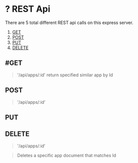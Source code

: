 # ? REST Api

There are 5 total different REST api calls on this express server.

1. [GET](#GET)
2. [POST](#POST)
3. [PUT](#PUT)
4. [DELETE](#DELETE)

## #GET

> '/api/apps/:id' return specified similar app by Id

## POST

> '/api/apps/:id'

## PUT

## DELETE

> '/api/apps/:id'

> Deletes a specific app document that matches Id

